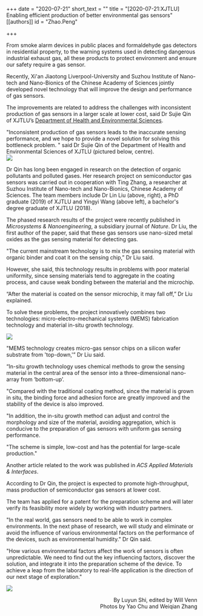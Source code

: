 +++
date = "2020-07-21"
short_text = ""
title = "[2020-07-21:XJTLU] Enabling efficient production of better environmental gas sensors"
[[authors]]
    id = "Zhao.Peng"

+++

<p>From smoke alarm devices in public places and formaldehyde gas detectors in residential property, to the warning systems used in detecting dangerous industrial exhaust gas, all these products to protect environment and ensure our safety require a gas sensor.</p><p>Recently, Xi'an Jiaotong Liverpool-University and Suzhou Institute of Nano-tech and Nano-Bionics of the Chinese Academy of Sciences jointly developed novel technology that will improve the design and performance of gas sensors. <br></p><p>The improvements are related to address the challenges with inconsistent production of gas sensors in a larger scale at lower cost, said Dr Sujie Qin of XJTLU’s <a href="study/departments/academic-departments/health-and-environmental-sciences/">Department of Health and Environmental Sciences</a>.</p><p>"Inconsistent production of gas sensors leads to the inaccurate sensing performance, and we  hope to provide a novel solution for solving this bottleneck problem. " said Dr Sujie Qin of the Department of Health and Environmental Sciences of XJTLU (pictured below, centre). <br><img src="https://www.xjtlu.edu.cn/en/assets/images/news/2020/06/dr-sujuan-qin-team.jpg"><br></p><p>Dr Qin has long been engaged in research on the detection of organic pollutants and polluted gases. Her research project on semiconductor gas sensors was carried out in cooperation with Ting Zhang, a researcher at Suzhou Institute of Nano-tech and Nano-Bionics, Chinese Academy of Sciences. The team members include Dr Lin Liu (above, right), a PhD graduate (2019) of XJTLU and Yingyi Wang (above left), a bachelor's degree graduate of XJTLU (2018).</p><p>The phased research results of the project were recently published in <i>Microsystems & Nanoengineering</i>, a subsidiary journal of <i>Nature</i>. Dr Liu, the first author of the paper, said that these gas sensors use nano-sized metal oxides as the gas sensing material for detecting gas.</p><p>	"The current mainstream technology is to mix the gas sensing material with organic binder and coat it on the sensing chip,” Dr Liu said.</p><p>	However, she said, this technology results in problems with poor material uniformity, since sensing materials tend to aggregate in the coating process, and cause weak bonding between the material and the microchip.</p><p>	“After the material is coated on the sensor microchip, it may fall off,” Dr Liu explained.</p><p>	To solve these problems, the project innovatively combines two technologies: micro-electro-mechanical systems (MEMS) fabrication technology and material in-situ growth technology.</p><p><img src="https://www.xjtlu.edu.cn/en/assets/images/news/2020/06/image-research-paper.jpg"><br></p><p>"MEMS technology creates micro-gas sensor chips on a silicon wafer substrate from 'top-down,'” Dr Liu said.</p><p>“In-situ growth technology uses chemical methods to grow the sensing material in the central area of the sensor into a three-dimensional nano-array from ‘bottom-up’. <br></p><p>"Compared with the traditional coating method, since the material is grown in situ, the binding force and adhesion force are greatly improved and the stability of the device is also improved.</p><p>"In addition, the in-situ growth method can adjust and control the morphology and size of the material, avoiding aggregation, which is conducive to the preparation of gas sensors with uniform gas sensing performance.<br></p><p>"The scheme is simple, low-cost and has the potential for large-scale production."</p><p>Another article related to the work was published in <i>ACS Applied Materials & Interfaces</i>.</p><p>According to Dr Qin, the project is expected to promote high-throughput, mass production of semiconductor gas sensors at lower cost. <br></p><p>The team has applied for a patent for the preparation scheme and will later verify its feasibility more widely by working with industry partners.</p><p>"In the real world, gas sensors need to be able to work in complex environments. In the next phase of research, we will study and eliminate or avoid the influence of various environmental factors on the performance of the devices, such as environmental humidity." Dr Qin said.<br></p><p>"How various environmental factors affect the work of sensors is often unpredictable. We need to find out the key influencing factors, discover the solution, and integrate it into the preparation scheme of the device. To achieve a leap from the laboratory to real-life application is the direction of our next stage of exploration."</p><p><span></span><img src="https://www.xjtlu.edu.cn/en/assets/images/news/2020/06/environmentalscience.jpg"><br></p><p style="text-align: right;">By Luyun Shi, edited by Will Venn<br>Photos by Yao Chu and Weiqian Zhang</p>			

